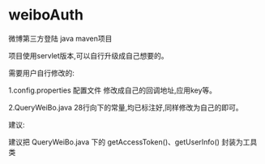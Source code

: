 # weiboAuth

微博第三方登陆 java maven项目

项目使用servlet版本,可以自行升级成自己想要的。

需要用户自行修改的: 

1.config.properties 配置文件 修改成自己的回调地址,应用key等。

2.QueryWeiBo.java 28行向下的常量,均已标注好,同样修改为自己的即可。

建议:

建议把 QueryWeiBo.java 下的  getAccessToken()、getUserInfo() 封装为工具类




